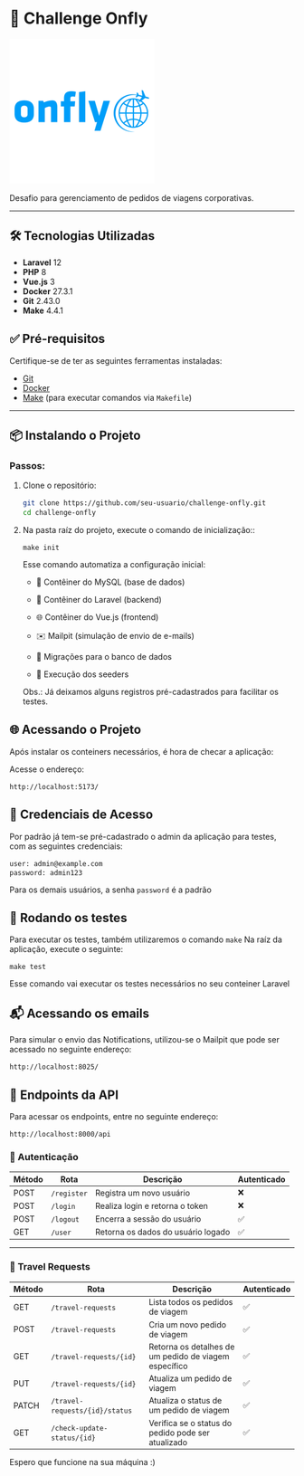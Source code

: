 # 🚀 Challenge Onfly

![Logo Onfly](frontend/src/assets/images/logo.svg)

Desafio para gerenciamento de pedidos de viagens corporativas.

---

## 🛠️ Tecnologias Utilizadas

- **Laravel** 12
- **PHP** 8
- **Vue.js** 3
- **Docker** 27.3.1
- **Git** 2.43.0
- **Make** 4.4.1


## ✅ Pré-requisitos

Certifique-se de ter as seguintes ferramentas instaladas:

- [Git](https://git-scm.com/downloads)
- [Docker](https://docs.docker.com/engine/install/)
- [Make](https://www.gnu.org/software/make/) (para executar comandos via `Makefile`)


---

## 📦 Instalando o Projeto

### Passos:

1. Clone o repositório:
    ```bash
    git clone https://github.com/seu-usuario/challenge-onfly.git
    cd challenge-onfly
    ```
2. Na pasta raíz do projeto, execute o comando de inicialização::

    ```
    make init
    ```


    Esse comando automatiza a configuração inicial:


    * 🐬 Contêiner do MySQL (base de dados)

    * 🎯 Contêiner do Laravel (backend)

    * 🌐 Contêiner do Vue.js (frontend)

    * ✉️ Mailpit (simulação de envio de e-mails)

    * 🧱 Migrações para o banco de dados

    * 🌱 Execução dos seeders

    Obs.: Já deixamos alguns registros pré-cadastrados para facilitar os testes.


## 🌐 Acessando o Projeto

Após instalar os conteiners necessários, é hora de checar a aplicação:

Acesse o endereço: 
 ```
http://localhost:5173/
 ```

## 👤 Credenciais de Acesso

Por padrão já tem-se pré-cadastrado o admin da aplicação para testes, com as seguintes credenciais:

 ```
 user: admin@example.com
 password: admin123
 ```

Para os demais usuários, a senha ``password`` é a padrão

## 🧪 Rodando os testes

Para executar os testes, também utilizaremos o  comando ``make``
Na raíz da aplicação, execute o seguinte:

```
make test
```

Esse comando vai executar os testes necessários no seu conteiner Laravel


## 📬 Acessando os emails

Para simular o envio das Notifications, utilizou-se o Mailpit que pode ser acessado no seguinte endereço:
 ```
 http://localhost:8025/ 
 ```

## 📡 Endpoints da API

Para acessar os endpoints, entre no seguinte endereço:

```
http://localhost:8000/api
```

### 🔐 Autenticação

| Método | Rota        | Descrição                         | Autenticado |
|--------|-------------|-----------------------------------|-------------|
| POST   | `/register` | Registra um novo usuário          | ❌          |
| POST   | `/login`    | Realiza login e retorna o token   | ❌          |
| POST   | `/logout`   | Encerra a sessão do usuário       | ✅          |
| GET    | `/user`     | Retorna os dados do usuário logado| ✅          |

---

### 🧳 Travel Requests

| Método | Rota                                     | Descrição                                             | Autenticado |
|--------|------------------------------------------|-------------------------------------------------------|-------------|
| GET    | `/travel-requests`                       | Lista todos os pedidos de viagem                     | ✅          |
| POST   | `/travel-requests`                       | Cria um novo pedido de viagem                        | ✅          |
| GET    | `/travel-requests/{id}`                  | Retorna os detalhes de um pedido de viagem específico| ✅          |
| PUT    | `/travel-requests/{id}`                  | Atualiza um pedido de viagem                         | ✅          |
| PATCH  | `/travel-requests/{id}/status`           | Atualiza o status de um pedido de viagem             | ✅          |
| GET    | `/check-update-status/{id}`              | Verifica se o status do pedido pode ser atualizado   | ✅          |

 
 Espero que funcione na sua máquina :)